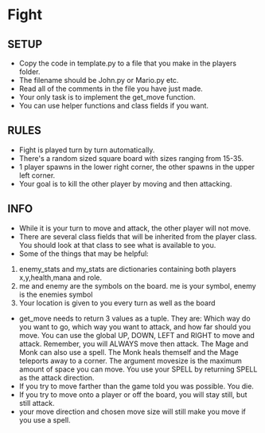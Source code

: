 # **Fight**

## SETUP
* Copy the code in template.py to a file that you make in the players folder.
* The filename should be John.py or Mario.py etc.
* Read all of the comments in the file you have just made.
* Your only task is to implement the get_move function.
* You can use helper functions and class fields if you want.

## RULES
* Fight is played turn by turn automatically.
* There's a random sized square board with sizes ranging from 15-35.
* 1 player spawns in the lower right corner, the other spawns in the upper left corner.
* Your goal is to kill the other player by moving and then attacking.


## INFO
* While it is your turn to move and attack, the other player will not move.
* There are several class fields that will be inherited from the player class. You should look at that class to see what is available to you.
* Some of the things that may be helpful:
1) enemy_stats and my_stats are dictionaries containing both players x,y,health,mana and role.
2) me and enemy are the symbols on the board. me is your symbol, enemy is the enemies symbol
3) Your location is given to you every turn as well as the board
* get_move needs to return 3 values as a tuple.
They are: Which way do you want to go, which way you want to attack, and how far should you move.
You can use the global UP, DOWN, LEFT and RIGHT to move and attack. Remember, you will ALWAYS move then attack. The Mage and Monk can also use a spell. The Monk heals themself and the Mage teleports away to a corner. The argument movesize is the maximum  amount of space you can move. You use your SPELL by returning SPELL as the attack direction.
* If you try to move farther than the game told you was possible. You die.
* If you try to move onto a player or off the board, you will stay still, but still attack.
* your move direction and chosen move size will still make you move if you use a spell.
